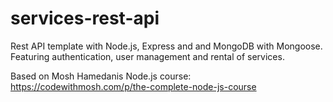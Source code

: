 # services-rest-api

Rest API template with Node.js, Express and and MongoDB with Mongoose. Featuring authentication, user management and rental of services.

Based on Mosh Hamedanis Node.js course: https://codewithmosh.com/p/the-complete-node-js-course

